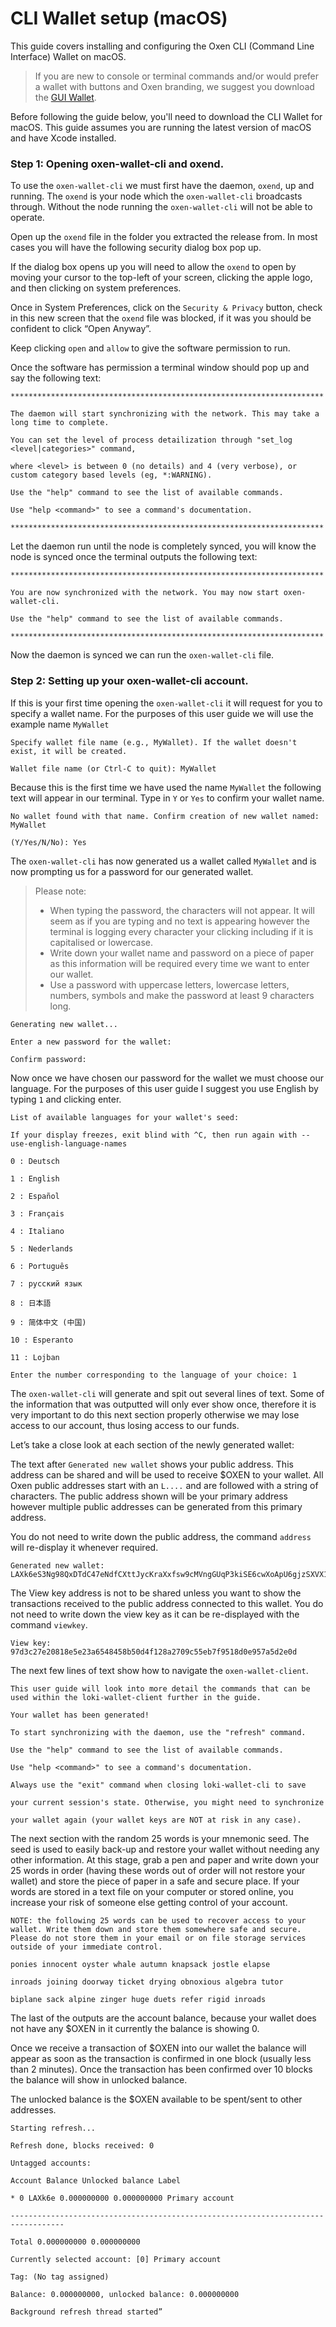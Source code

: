 # CLI Wallet setup (macOS)

This guide covers installing and configuring the Oxen CLI (Command Line Interface) Wallet on macOS.

> If you are new to console or terminal commands and/or would prefer a wallet with buttons and Oxen branding, we suggest you download the [GUI Wallet](../../downloads.md).

Before following the guide below, you'll need to download the CLI Wallet for macOS. This guide assumes you are running the latest version of macOS and have Xcode installed.

### Step 1: Opening oxen-wallet-cli and oxend.

To use the `oxen-wallet-cli` we must first have the daemon, `oxend`, up and running. The `oxend` is your node which the `oxen-wallet-cli` broadcasts through. Without the node running the `oxen-wallet-cli` will not be able to operate.

Open up the `oxend` file in the folder you extracted the release from. In most cases you will have the following security dialog box pop up.

If the dialog box opens up you will need to allow the `oxend` to open by moving your cursor to the top-left of your screen, clicking the apple logo, and then clicking on system preferences.

Once in System Preferences, click on the `Security & Privacy` button, check in this new screen that the `oxend` file was blocked, if it was you should be confident to click “Open Anyway”.

Keep clicking `open` and `allow` to give the software permission to run.

Once the software has permission a terminal window should pop up and say the following text:

```
**********************************************************************

The daemon will start synchronizing with the network. This may take a long time to complete.

You can set the level of process detailization through "set_log <level|categories>" command,

where <level> is between 0 (no details) and 4 (very verbose), or custom category based levels (eg, *:WARNING).

Use the "help" command to see the list of available commands.

Use "help <command>" to see a command's documentation.

**********************************************************************
```

Let the daemon run until the node is completely synced, you will know the node is synced once the terminal outputs the following text:

```
**********************************************************************

You are now synchronized with the network. You may now start oxen-wallet-cli.

Use the "help" command to see the list of available commands.

**********************************************************************
```

Now the daemon is synced we can run the `oxen-wallet-cli` file.

### Step 2: Setting up your oxen-wallet-cli account.

If this is your first time opening the `oxen-wallet-cli` it will request for you to specify a wallet name. For the purposes of this user guide we will use the example name `MyWallet`

```
Specify wallet file name (e.g., MyWallet). If the wallet doesn't exist, it will be created.

Wallet file name (or Ctrl-C to quit): MyWallet
```

Because this is the first time we have used the name `MyWallet` the following text will appear in our terminal. Type in `Y` or `Yes` to confirm your wallet name.

```
No wallet found with that name. Confirm creation of new wallet named: MyWallet

(Y/Yes/N/No): Yes
```

The `oxen-wallet-cli` has now generated us a wallet called `MyWallet` and is now prompting us for a password for our generated wallet.

> Please note:
>
> * When typing the password, the characters will not appear. It will seem as if you are typing and no text is appearing however the terminal is logging every character your clicking including if it is capitalised or lowercase.
> * Write down your wallet name and password on a piece of paper as this information will be required every time we want to enter our wallet.
> * Use a password with uppercase letters, lowercase letters, numbers, symbols and make the password at least 9 characters long.

```
Generating new wallet...

Enter a new password for the wallet:

Confirm password:
```

Now once we have chosen our password for the wallet we must choose our language. For the purposes of this user guide I suggest you use English by typing `1` and clicking enter.

```
List of available languages for your wallet's seed:

If your display freezes, exit blind with ^C, then run again with --use-english-language-names

0 : Deutsch

1 : English

2 : Español

3 : Français

4 : Italiano

5 : Nederlands

6 : Português

7 : русский язык

8 : 日本語

9 : 简体中文 (中国)

10 : Esperanto

11 : Lojban

Enter the number corresponding to the language of your choice: 1
```

The `oxen-wallet-cli` will generate and spit out several lines of text. Some of the information that was outputted will only ever show once, therefore it is very important to do this next section properly otherwise we may lose access to our account, thus losing access to our funds.

Let’s take a close look at each section of the newly generated wallet:

The text after `Generated new wallet` shows your public address. This address can be shared and will be used to receive $OXEN to your wallet. All Oxen public addresses start with an `L....` and are followed with a string of characters. The public address shown will be your primary address however multiple public addresses can be generated from this primary address.

You do not need to write down the public address, the command `address` will re-display it whenever required.

```
Generated new wallet: LAXk6eS3Ng98QxDTdC47eNdfCXttJycKraXxfsw9cMVngGUqP3kiSE6cwXoApU6gjzSXVX1ASAPAi1MSXA935XUs1MWEcv9
```

The View key address is not to be shared unless you want to show the transactions received to the public address connected to this wallet. You do not need to write down the view key as it can be re-displayed with the command `viewkey`.

```
View key: 97d3c27e20818e5e23a6548458b50d4f128a2709c55eb7f9518d0e957a5d2e0d
```

The next few lines of text show how to navigate the `oxen-wallet-client`.

```
This user guide will look into more detail the commands that can be used within the loki-wallet-client further in the guide.

Your wallet has been generated!

To start synchronizing with the daemon, use the "refresh" command.

Use the "help" command to see the list of available commands.

Use "help <command>" to see a command's documentation.

Always use the "exit" command when closing loki-wallet-cli to save

your current session's state. Otherwise, you might need to synchronize

your wallet again (your wallet keys are NOT at risk in any case).
```

The next section with the random 25 words is your mnemonic seed. The seed is used to easily back-up and restore your wallet without needing any other information. At this stage, grab a pen and paper and write down your 25 words in order (having these words out of order will not restore your wallet) and store the piece of paper in a safe and secure place. If your words are stored in a text file on your computer or stored online, you increase your risk of someone else getting control of your account.

```
NOTE: the following 25 words can be used to recover access to your wallet. Write them down and store them somewhere safe and secure. Please do not store them in your email or on file storage services outside of your immediate control.

ponies innocent oyster whale autumn knapsack jostle elapse

inroads joining doorway ticket drying obnoxious algebra tutor

biplane sack alpine zinger huge duets refer rigid inroads
```

The last of the outputs are the account balance, because your wallet does not have any $OXEN in it currently the balance is showing 0.

Once we receive a transaction of $OXEN into our wallet the balance will appear as soon as the transaction is confirmed in one block (usually less than 2 minutes). Once the transaction has been confirmed over 10 blocks the balance will show in unlocked balance.

The unlocked balance is the $OXEN available to be spent/sent to other addresses.

```
Starting refresh...

Refresh done, blocks received: 0

Untagged accounts:

Account Balance Unlocked balance Label

* 0 LAXk6e 0.000000000 0.000000000 Primary account

----------------------------------------------------------------------------------

Total 0.000000000 0.000000000

Currently selected account: [0] Primary account

Tag: (No tag assigned)

Balance: 0.000000000, unlocked balance: 0.000000000

Background refresh thread started”
```
